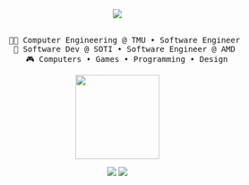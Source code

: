 <div align="center">
<img src="https://readme-typing-svg.demolab.com?font=&weight=900&size=30&pause=1000&color=7b00bd&center=true&vCenter=true&random=false&width=500&lines=Hello+World%2C+I'm+Razeen!"/>
<br><br>
<pre>
    👨‍🎓 Computer Engineering @ TMU • Software Engineer 
    💼 Software Dev @ SOTI • Software Engineer @ AMD 
    🎮 Computers • Games • Programming • Design
</pre>    

<img src="https://pa1.aminoapps.com/5741/b1a4cfb32801cd7c0bb4f9fae1ce0dd4a221af80_00.gif" height="150" />

[![](https://img.shields.io/badge/linkedin-0077b5)](http://linkedin.com/in/razeenf)
[![](https://img.shields.io/badge/portfolio-3d3d3d)](https://razeenf.com/)
</div>
